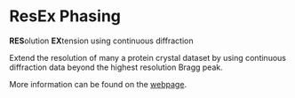 # ResEx Phasing

**RES**olution **EX**tension using continuous diffraction

Extend the resolution of many a protein crystal dataset by using continuous 
diffraction data beyond the highest resolution Bragg peak.

More information can be found on the [webpage](https://www.kartikayyer.com/ResEx-phasing/).
